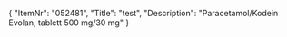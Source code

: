 {
  "ItemNr": "052481",
  "Title": "test",
  "Description": "Paracetamol/Kodein Evolan, tablett 500 mg/30 mg"
}